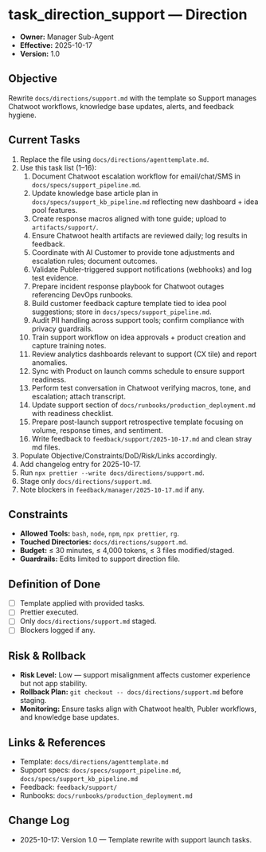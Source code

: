 # task_direction_support — Direction

- **Owner:** Manager Sub-Agent
- **Effective:** 2025-10-17
- **Version:** 1.0

## Objective
Rewrite `docs/directions/support.md` with the template so Support manages Chatwoot workflows, knowledge base updates, alerts, and feedback hygiene.

## Current Tasks
1. Replace the file using `docs/directions/agenttemplate.md`.
2. Use this task list (1–16):
   1. Document Chatwoot escalation workflow for email/chat/SMS in `docs/specs/support_pipeline.md`.
   2. Update knowledge base article plan in `docs/specs/support_kb_pipeline.md` reflecting new dashboard + idea pool features.
   3. Create response macros aligned with tone guide; upload to `artifacts/support/`.
   4. Ensure Chatwoot health artifacts are reviewed daily; log results in feedback.
   5. Coordinate with AI Customer to provide tone adjustments and escalation rules; document outcomes.
   6. Validate Publer-triggered support notifications (webhooks) and log test evidence.
   7. Prepare incident response playbook for Chatwoot outages referencing DevOps runbooks.
   8. Build customer feedback capture template tied to idea pool suggestions; store in `docs/specs/support_pipeline.md`.
   9. Audit PII handling across support tools; confirm compliance with privacy guardrails.
   10. Train support workflow on idea approvals + product creation and capture training notes.
   11. Review analytics dashboards relevant to support (CX tile) and report anomalies.
   12. Sync with Product on launch comms schedule to ensure support readiness.
   13. Perform test conversation in Chatwoot verifying macros, tone, and escalation; attach transcript.
   14. Update support section of `docs/runbooks/production_deployment.md` with readiness checklist.
   15. Prepare post-launch support retrospective template focusing on volume, response times, and sentiment.
   16. Write feedback to `feedback/support/2025-10-17.md` and clean stray md files.
3. Populate Objective/Constraints/DoD/Risk/Links accordingly.
4. Add changelog entry for 2025-10-17.
5. Run `npx prettier --write docs/directions/support.md`.
6. Stage only `docs/directions/support.md`.
7. Note blockers in `feedback/manager/2025-10-17.md` if any.

## Constraints
- **Allowed Tools:** `bash`, `node`, `npm`, `npx prettier`, `rg`.
- **Touched Directories:** `docs/directions/support.md`.
- **Budget:** ≤ 30 minutes, ≤ 4,000 tokens, ≤ 3 files modified/staged.
- **Guardrails:** Edits limited to support direction file.

## Definition of Done
- [ ] Template applied with provided tasks.
- [ ] Prettier executed.
- [ ] Only `docs/directions/support.md` staged.
- [ ] Blockers logged if any.

## Risk & Rollback
- **Risk Level:** Low — support misalignment affects customer experience but not app stability.
- **Rollback Plan:** `git checkout -- docs/directions/support.md` before staging.
- **Monitoring:** Ensure tasks align with Chatwoot health, Publer workflows, and knowledge base updates.

## Links & References
- Template: `docs/directions/agenttemplate.md`
- Support specs: `docs/specs/support_pipeline.md`, `docs/specs/support_kb_pipeline.md`
- Feedback: `feedback/support/`
- Runbooks: `docs/runbooks/production_deployment.md`

## Change Log
- 2025-10-17: Version 1.0 — Template rewrite with support launch tasks.
